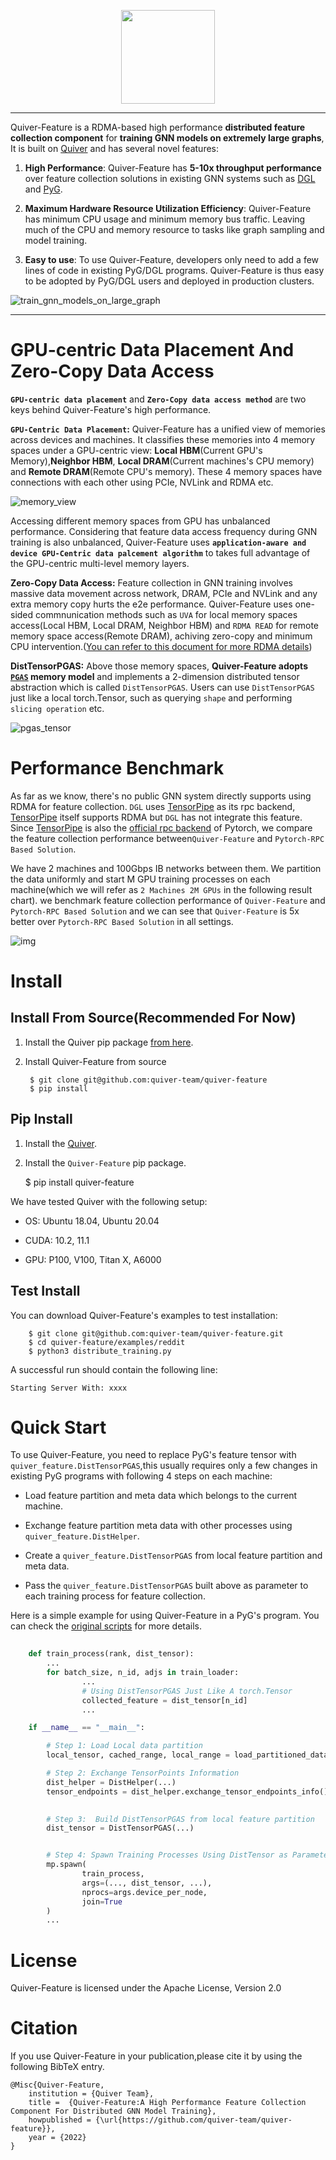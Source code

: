 [pypi-image]: https://badge.fury.io/py/torch-geometric.svg
[pypi-url]: https://pypi.org/project/quiver-feature/

<p align="center">
  <img height="150" src="https://github.com/quiver-team/torch-quiver/blob/main/docs/multi_medias/imgs/quiver-logo-min.png" />
</p>

--------------------------------------------------------------------------------

Quiver-Feature is a RDMA-based high performance **distributed feature collection component** for **training GNN models on extremely large graphs**, It is built on [Quiver](https://github.com/quiver-team/torch-quiver) and has several novel features:

1. **High Performance**: Quiver-Feature has **5-10x throughput performance** over feature collection solutions in existing GNN systems such as [DGL](https://github.com/dmlc/dgl) and [PyG](https://github.com/pyg-team/pytorch_geometric). 

2. **Maximum Hardware Resource Utilization Efficiency**: Quiver-Feature has minimum CPU usage and minimum memory bus traffic. Leaving much of the CPU and memory resource to tasks like graph sampling and model training.

3. **Easy to use**: To use Quiver-Feature, developers only need to add a few lines of code in existing PyG/DGL programs. Quiver-Feature is thus easy to be adopted by PyG/DGL users and deployed in production clusters.

![train_gnn_models_on_large_graph](docs/imgs/train_gnn_on_large_graphs.png)

--------------------------------------------------------------------------------

# GPU-centric Data Placement And Zero-Copy Data Access

**`GPU-centric data placement`** and **`Zero-Copy data access method`** are two keys behind Quiver-Feature's high performance. 

**`GPU-Centric Data Placement`:** Quiver-Feature has a unified view of memories across devices and machines. It classifies these memories into 4 memory spaces under a GPU-centric view: **Local HBM**(Current GPU's Memory),**Neighbor HBM**, **Local DRAM**(Current machines's CPU memory) and **Remote DRAM**(Remote CPU's memory). These 4 memory spaces have connections with each other using PCIe, NVLink and RDMA etc.

![memory_view](docs/imgs/consistent_memory_view.png)

Accessing different memory spaces from GPU has unbalanced performance. Considering that feature data access frequency during GNN training is also unbalanced, Quiver-Feature uses **`application-aware and device GPU-Centric data palcement algorithm`** to takes full advantage of the GPU-centric multi-level memory layers.

**Zero-Copy Data Access:** Feature collection in GNN training involves massive data movement across network, DRAM, PCIe and NVLink and any extra memory copy hurts the e2e performance. Quiver-Feature uses one-sided commnunication methods such as `UVA` for local memory spaces access(Local HBM, Local DRAM, Neighbor HBM) and `RDMA READ` for remote memory space access(Remote DRAM), achiving zero-copy and minimum CPU intervention.([You can refer to this document for more RDMA details](docs/rdma_details.md))


**DistTensorPGAS:** Above those memory spaces, **Quiver-Feature adopts [`PGAS`](https://en.wikipedia.org/wiki/Partitioned_global_address_space) memory model** and implements a 2-dimension distributed tensor abstraction which is called `DistTensorPGAS`. Users can use `DistTensorPGAS` just like a local torch.Tensor, such as querying `shape` and performing `slicing operation` etc.

![pgas_tensor](docs/imgs/pgas_tensor_view.png)


# Performance Benchmark

As far as we know, there's no public GNN system directly supports using RDMA for feature collection. `DGL` uses [TensorPipe](https://github.com/pytorch/tensorpipe) as its rpc backend, [TensorPipe](https://github.com/pytorch/tensorpipe) itself supports RDMA but `DGL` has not integrate this feature. Since [TensorPipe](https://github.com/pytorch/tensorpipe) is also the [official rpc backend](https://pytorch.org/docs/stable/rpc.html#torch.distributed.rpc.init_rpc) of Pytorch, we compare the feature collection performance between`Quiver-Feature` and `Pytorch-RPC Based Solution`. 

We have 2 machines and 100Gbps IB networks between them. We partition the data uniformly and start M GPU training processes on each machine(which we will refer as `2 Machines 2M GPUs` in the following result chart). we benchmark feature collection performance of `Quiver-Feature` and `Pytorch-RPC Based Solution` and we can see that `Quiver-Feature` is 5x better over `Pytorch-RPC Based Solution` in all settings.

![img](docs/imgs/e2e_feature_collection.png)

# Install

## Install From Source(Recommended For Now)
1. Install the Quiver pip package [from here](https://github.com/quiver-team/torch-quiver).

2. Install Quiver-Feature from source

        $ git clone git@github.com:quiver-team/quiver-feature
        $ pip install

## Pip Install

1. Install the [Quiver](https://github.com/quiver-team/torch-quiver).

2. Install the `Quiver-Feature` pip package.

    $ pip install quiver-feature

We have tested Quiver with the following setup:

 - OS: Ubuntu 18.04, Ubuntu 20.04

 - CUDA: 10.2, 11.1

 - GPU: P100, V100, Titan X, A6000

## Test Install

You can download Quiver-Feature's examples to test installation:

        $ git clone git@github.com:quiver-team/quiver-feature.git
        $ cd quiver-feature/examples/reddit
        $ python3 distribute_training.py 

A successful run should contain the following line:

`Starting Server With: xxxx`


# Quick Start

To use Quiver-Feature, you need to replace PyG's feature tensor with `quiver_feature.DistTensorPGAS`,this usually requires only a few changes in existing PyG programs with following 4 steps on each machine:

- Load feature partition and meta data which belongs to the current machine.

- Exchange feature partition meta data with other processes using `quiver_feature.DistHelper`.

- Create a `quiver_feature.DistTensorPGAS` from local feature partition and meta data.

- Pass the `quiver_feature.DistTensorPGAS` built above as parameter to each training process for feature collection.

Here is a simple example for using Quiver-Feature in a PyG's program. You can check the [original scripts](examples/reddit/distribute_training.py) for more details.

```python
    
    def train_process(rank, dist_tensor):
        ...
        for batch_size, n_id, adjs in train_loader:
                ...
                # Using DistTensorPGAS Just Like A torch.Tensor
                collected_feature = dist_tensor[n_id]
                ...

    if __name__ == "__main__":

        # Step 1: Load Local data partition
        local_tensor, cached_range, local_range = load_partitioned_data(...)

        # Step 2: Exchange TensorPoints Information
        dist_helper = DistHelper(...)
        tensor_endpoints = dist_helper.exchange_tensor_endpoints_info()

        
        # Step 3:  Build DistTensorPGAS from local feature partition
        dist_tensor = DistTensorPGAS(...)


        # Step 4: Spawn Training Processes Using DistTensor as Parameter
        mp.spawn(
                train_process,
                args=(..., dist_tensor, ...),
                nprocs=args.device_per_node,
                join=True
        )
        ...

```

# License

Quiver-Feature is licensed under the Apache License, Version 2.0

# Citation
If you use Quiver-Feature in your publication,please cite it by using the following BibTeX entry.

    @Misc{Quiver-Feature,
        institution = {Quiver Team},
        title =  {Quiver-Feature:A High Performance Feature Collection Component For Distributed GNN Model Training},
        howpublished = {\url{https://github.com/quiver-team/quiver-feature}},
        year = {2022}
    }